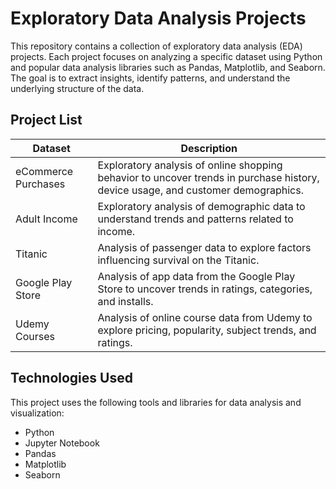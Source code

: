 # Exploratory Data Analysis Projects

This repository contains a collection of exploratory data analysis (EDA) projects. Each project focuses on analyzing a specific dataset using Python and popular data analysis libraries such as Pandas, Matplotlib, and Seaborn. The goal is to extract insights, identify patterns, and understand the underlying structure of the data.

## Project List

| Dataset         | Description                          |
|-----------------|--------------------------------------|
| eCommerce Purchases | Exploratory analysis of online shopping behavior to uncover trends in purchase history, device usage, and customer demographics. |
| Adult Income    | Exploratory analysis of demographic data to understand trends and patterns related to income. |
| Titanic         | Analysis of passenger data to explore factors influencing survival on the Titanic.             |
| Google Play Store  | Analysis of app data from the Google Play Store to uncover trends in ratings, categories, and installs. |
| Udemy Courses     | Analysis of online course data from Udemy to explore pricing, popularity, subject trends, and ratings. |



## Technologies Used

This project uses the following tools and libraries for data analysis and visualization:

- Python
- Jupyter Notebook
- Pandas
- Matplotlib
- Seaborn
